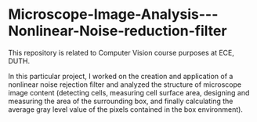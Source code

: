 # Microscope-Image-Analysis---Nonlinear-Noise-reduction-filter
This repository is related to Computer Vision course purposes at ECE, DUTH.


In this particular project, I worked on the creation and application of a nonlinear noise rejection filter and analyzed the structure of microscope image content (detecting cells, measuring cell surface area, designing and measuring the area of the surrounding box, and finally calculating the average gray level value of the pixels contained in the box environment).
